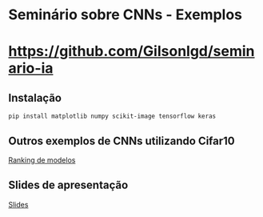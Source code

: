 # Seminário sobre CNNs - Exemplos
# https://github.com/Gilsonlgd/seminario-ia

## Instalação
``` pip install matplotlib numpy scikit-image tensorflow keras ```

## Outros exemplos de CNNs utilizando Cifar10
[Ranking de modelos](https://rodrigob.github.io/are_we_there_yet/build/classification_datasets_results.html#43494641522d3130) 

## Slides de apresentação
[Slides](https://docs.google.com/presentation/d/1UMHS7LJO6zEZdYX_-VW6aiWovzVEOLIrBnFqqUjE1FE/edit?usp=sharing)

